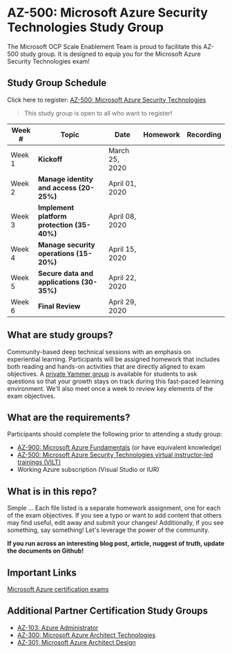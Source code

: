 # AZ-500: Microsoft Azure Security Technologies Study Group

The Microsoft OCP Scale Enablement Team is proud to facilitate this AZ-500 study group. It is designed to equip you for the Microsoft Azure Security Technologies exam!

## Study Group Schedule

Click here to register:  [AZ-500: Microsoft Azure Security Technologies](https://msuspartners.eventbuilder.com/AZ500StudyGroup)

> This study group is open to all who want to register!

|Week #|Topic|Date|Homework|Recording|
| - | - | - | - | - |
|Week 1|**Kickoff**|March 25, 2020| ||
|Week 2|**Manage identity and access (20-25%)**|April 01, 2020  |||
|Week 3|**Implement platform protection (35-40%)**|April 08, 2020||
|Week 4|**Manage security operations (15-20%)**|April 15, 2020| ||
|Week 5|**Secure data and applications (30-35%)**|April 22, 2020|| |
|Week 6|**Final Review**|April 29, 2020| | |

## What are study groups?

Community-based deep technical sessions with an emphasis on experiential learning.  Participants will be assigned homework that includes both reading and hands-on activities that are directly aligned to exam objectives.  A [private Yammer group](https://www.yammer.com/msuspartner/#/threads/inGroup?type=in_group&feedId=9161297&view=all) is available for students to ask questions so that your growth stays on track during this fast-paced learning environment. We'll also meet once a week to review key elements of the exam objectives.

## What are the requirements?

Participants should complete the following prior to attending a study group:

- [AZ-900: Microsoft Azure Fundamentals](https://partner.microsoft.com/en-vn/training/assets/collection/az-900-microsoft-azure-fundamentals#/)  (or have equivalent knowledge)
- [AZ-500: Microsoft Azure Security Technologies virtual instructor-led trainings (VILT)](https://partner.microsoft.com/en-vn/training/assets/collection/az-500-microsoft-azure-security-technologies#/)
- Working Azure subscription (Visual Studio or IUR)

## What is in this repo?

Simple ... Each file listed is a separate homework assignment, one for each of the exam objectives.
If you see a typo or want to add content that others may find useful, edit away and submit your changes!
Additionally, if you see something, say something!  Let's leverage the power of the community.

**If you run across an interesting blog post, article, nuggest of truth, update the documents on Github!**

## Important Links

[Microsoft Azure certification exams](https://www.microsoft.com/en-us/learning/azure-exams.aspx)

## Additional Partner Certification Study Groups

- [AZ-103: Azure Administrator](https://msuspartners.eventbuilder.com/AZ103StudyGroup)
- [AZ-300: Microsoft Azure Architect Technologies](https://msuspartners.eventbuilder.com/AZ-300)
- [AZ-301: Microsoft Azure Architect Design](https://msuspartners.eventbuilder.com/AZ-301)

